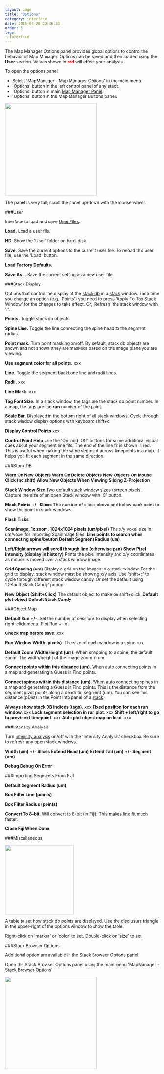 ```yaml
---
layout: page
title: "Options"
category: interface
date: 2015-04-20 22:46:33
order: 5
tags:
- Interface
---
```



The Map Manager Options panel provides global options to control the behavior of Map Manager. Options can be saved and then loaded using the **User** section. Values shown in <font color="red"><strong>red</strong></font> will effect your analysis.

To open the options panel

  - Select 'MapManager - Map Manager Options' in the main menu.
  - 'Options' button in the left control panel of any stack.
  - 'Options' button in main [Map Manager Panel][5].
  - 'Options' button in the Map Manager Buttons panel.

<IMG class="img-float-left" SRC="images/mm3/mm3-options.png" WIDTH="300">

The panel is very tall, scroll the panel up/down with the mouse wheel.

###User

Interface to load and save [User Files][3].

**Load.** Load a user file.

**HD.** Show the 'User' folder on hard-disk.

**Save.** Save the current options to the current user file. To reload this user file, use the 'Load' button.

**Load Factory Defaults.**

**Save As...** Save the current setting as a new user file.


###Stack Display

Options that control the display of the [stack db][2] in a [stack][1] window. Each time you change an option (e.g. 'Points') you need to press 'Apply To Top Stack Window' for the changes to take effect. Or, 'Refresh' the stack window with 'r'.

**Points.** Toggle stack db objects.

**Spine Line.** Toggle the line connecting the spine head to the segment radius.

**Point mask.** Turn point masking on/off. By default, stack db objects are shown and not shown (they are masked) based on the image plane you are viewing.

**Use segment color for all points.** xxx

**Line.** Toggle the segment backbone line and radii lines.

**Radii.** xxx

**Line Mask.** xxx

**Tag Font Size.** In a stack window, the tags are the stack db point number. In a map, the tags are the **run** number of the point.

**Scale Bar.** Displayed in the bottom right of all stack windows. Cycle through stack window display options with keyboard shift+c

**Display Control Points** xxx

**Control Point Help** Use the 'On' and 'Off' buttons for some additional visual cues about your segment line fits. The end of the line fit is shown in red. This is useful when making the same segment across timepoints in a map. It helps you fit each segment in the same direction.


###Stack DB

**Warn On New Objects**
**Warn On Delete Objects**
**New Objects On Mouse Click (no shift)**
**Allow New Objects When Viewing Sliding Z-Projection**

**Stack Window Size** Two default stack window sizes (screen pixels). Capture the size of an open Stack window with 'C' button.

**Mask Points +/- Slices** The number of slices above and below each point to show the point in stack windows. 

**Flash Ticks**

**ScanImage, 1x zoom, 1024x1024 pixels (um/pixel)** The x/y voxel size in um/voxel for importing ScanImage files.
**Line points to search when connecting spine/bouton**
**Default Segment Radius (um)**


**Left/Right arrows will scroll through line (otherwise pan)**
**Show Pixel Intensity (display in history)** Prints the pixel intensity and x/y coordinates as mouse is moved over a stack window image.

**Grid Spacing (um)** Display a grid on the images in a stack window. For the grid to display, stack window must be showing x/y axis. Use 'shift+c' to cycle through different stack window candy. Or set the default using 'Default Stack Candy' popup.

**New Object (Shift+Click)** The default object to make on shift+click.
**Default plot object**
**Default Stack Candy**

###Object Map

**Default Run +/-**. Set the number of sessions to display when selecting right-click menu 'Plot Run +- n'.

**Check map before save**. xxx

**Run Window Width (pixels)**. The size of each window in a spine run.

**Default Zoom Width/Height (um)**. When snapping to a spine, the default zoom. The width/height of the image zoom in um.

**Connect points within this distance (um)**. When auto connecting points in a map and generating a Guess in Find points.

**Connect spines within this distance (um)**. When auto connecting spines in a map and generating a Guess in Find points. This is the distance from the segment pivot points along a dendritic segment (um). You can see this distance (pDist) in the Point Info panel of a [stack][1].

**Always show stack DB indices (tags)**. xxx
**Fixed posiiton for each run window**. xxx
**Lock segment selection in run plot**. xxx
**Shift + left/right to go to prev/next timepoint**. xxx
**Auto plot object map on load**. xxx


<!-- <IMG class="img-float-left" SRC="images/mm3/mm3-options-bottom.png" WIDTH="300"> -->

###Intensity Analysis

Turn [intensity analysis][4] on/off with the 'Intensity Analysis' checkbox. Be sure to refresh any open stack windows.

**Width (um)**
**+/- Slices**
**Extend Head (um)**
**Extend Tail (um)**
**+/- Segment (um)**

**Debug**
**Debug On Error**

###Importing Segments From FIJI

**Default Segment Radius (um)**

**Box Filter Line (points)**

**Box Filter Radius (points)**

**Convert To 8-bit**. Will convert to 8-bit (in Fiji). This makes line fit much faster.

**Close Fiji When Done**

###Miscellaneous

<IMG class="img-float-left" SRC="images/mm3/mmoptions-object-display.png" WIDTH="225">

A table to set how stack db points are displayed. Use the disclusure triangle in the upper-right of the options window to show the table.

Right-click on 'marker' or 'color' to set. Double-click on 'size' to set.

<div class="print-page-break"></div>

###Stack Browser Options

Additional option are available in the Stack Browser Options panel.

Open the Stack Browser Options panel using the main menu 'MapManager - Stack Browser Options'

<IMG class="img-float-left" SRC="images/mm3/mm3-stack-browser-options.png" WIDTH="300">

<div class="print-page-break"></div>

[1]: /mapmanager/stack/
[2]: /mapmanager/annotating-a-stack/
[3]: /mapmanager/user-files/
[4]: /mapmanager/intensity/
[5]: /mapmanager/main-panel/
